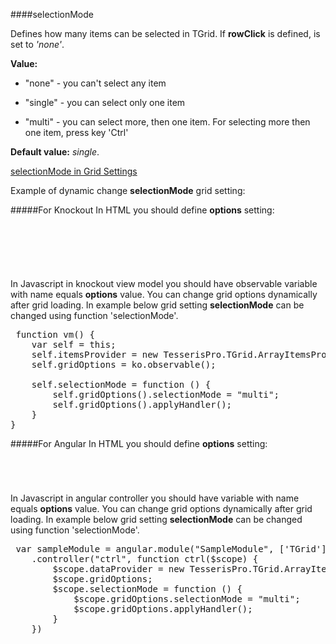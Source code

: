 ﻿####selectionMode

Defines how many items can be selected in TGrid. If **rowClick** is defined, is set to  *'none'*.

**Value:**

+ "none" - you can't select any item
 
+ "single" - you can select only one item 

+ "multi" - you can select more, then one item. For selecting more then one item, press key 'Ctrl'

**Default value:** *single*.

[selectionMode in Grid Settings](#!/GridSettings/selectionMode)

Example of dynamic change **selectionMode** grid setting:

#####For Knockout
In HTML you should define **options** setting:

<pre class="brush: html">
	<div id="test-knockout" data-bind="tgrid: { provider: itemsProvider, options: gridOptions}">
	</div>
</pre>
#####
In Javascript in knockout view model you should have observable variable with name equals **options** value. 
You can change grid options dynamically after grid loading. In example below grid setting **selectionMode**
can be changed using function 'selectionMode'.

<pre class="brush: js">
 function vm() {
    var self = this;
    self.itemsProvider = new TesserisPro.TGrid.ArrayItemsProvider(items);
    self.gridOptions = ko.observable();

    self.selectionMode = function () {
        self.gridOptions().selectionMode = "multi";
        self.gridOptions().applyHandler();
	}
}
</pre>

#####For Angular
In HTML you should define **options** setting:
<pre class="brush: html">
	<t-grid id="test-angular" provider="dataProvider" options="gridOptions">
	</t-grid>
</pre>
#####
In Javascript in angular controller you should have variable with name equals **options** value. 
You can change grid options dynamically after grid loading. In example below grid setting **selectionMode**
can be changed using function 'selectionMode'.

<pre class="brush:js">
 var sampleModule = angular.module("SampleModule", ['TGrid'])
    .controller("ctrl", function ctrl($scope) {
        $scope.dataProvider = new TesserisPro.TGrid.ArrayItemsProvider(items);
        $scope.gridOptions;
		$scope.selectionMode = function () {
            $scope.gridOptions.selectionMode = "multi";
            $scope.gridOptions.applyHandler();
		}
	})
</pre>

#####

<script type="text/javascript">
    SyntaxHighlighter.highlight();
</script>